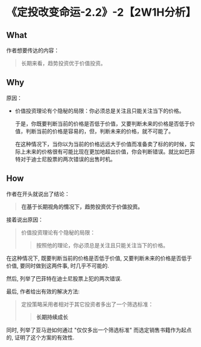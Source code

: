 # 《定投改变命运-2.2》-2【2W1H分析】

## What

作者想要传达的内容：

> 长期来看，趋势投资优于价值投资。

## Why

原因：

- 价值投资理论有个隐秘的局限：你必须总是关注且只能关注当下的价格。

  于是，你既要判断当前的价格是否低于价值，又要判断未来的价格是否低于价值，判断当前的价格是容易的，但，判断未来的价格，就不可能了。

  在这种情况下，当你以为当前的价格远远大于价值而准备卖了标的的时候，实际上未来的价格很有可能比现在更加地超出价值，你会判断错误。就比如巴菲特对于迪士尼股票的两次错误的出售时机。

## How

作者在开头就说出了结论：

> **在基于长期视角的情况下，趋势投资优于价值投资。**

接着说出原因：

> 价值投资理论有个隐秘的局限：
>
> > 按照他的理论，你必须总是关注且只能关注当下的价格。

在这种情况下, 既要判断当前的价格是否低于价值, 又要判断未来的价格是否低于价值, 要同时做到这两件事, 时几乎不可能的.

然后, 列举了巴菲特在迪士尼股票上犯的两次错误. 

最后, 作者给出有效的解决方法:

> 定投策略采用者相对于其它投资者多出了一个筛选标准：
>
> > **长期持续成长**

同时, 列举了亚马逊如何通过 "仅仅多出一个筛选标准" 而选定销售书籍作为起点的, 证明了这个方案的有效性.

